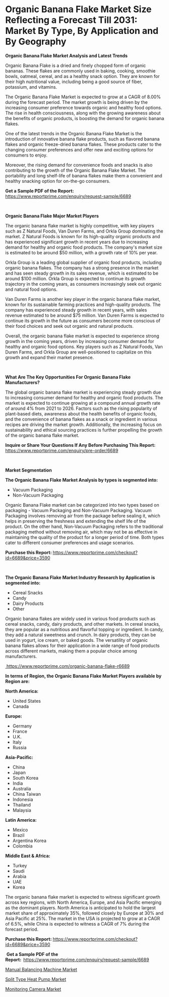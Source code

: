 <p><h1>Organic Banana Flake Market Size Reflecting a Forecast Till 2031: Market By Type, By Application and By Geography</h1></p><p><strong>Organic Banana Flake Market Analysis and Latest Trends</strong></p>
<p><p>Organic Banana Flake is a dried and finely chopped form of organic bananas. These flakes are commonly used in baking, cooking, smoothie bowls, oatmeal, cereal, and as a healthy snack option. They are known for their high nutritional value, including being a good source of fiber, potassium, and vitamins.</p><p>The Organic Banana Flake Market is expected to grow at a CAGR of 8.00% during the forecast period. The market growth is being driven by the increasing consumer preference towards organic and healthy food options. The rise in health consciousness, along with the growing awareness about the benefits of organic products, is boosting the demand for organic banana flakes.</p><p>One of the latest trends in the Organic Banana Flake Market is the introduction of innovative banana flake products, such as flavored banana flakes and organic freeze-dried banana flakes. These products cater to the changing consumer preferences and offer new and exciting options for consumers to enjoy.</p><p>Moreover, the rising demand for convenience foods and snacks is also contributing to the growth of the Organic Banana Flake Market. The portability and long shelf-life of banana flakes make them a convenient and healthy snacking option for on-the-go consumers.</p></p>
<p><strong>Get a Sample PDF of the Report:&nbsp;</strong> <a href="https://www.reportprime.com/enquiry/request-sample/6689">https://www.reportprime.com/enquiry/request-sample/6689</a></p>
<p>&nbsp;</p>
<p><strong>Organic Banana Flake Major Market Players</strong></p>
<p><p>The organic banana flake market is highly competitive, with key players such as Z Natural Foods, Van Duren Farms, and Orkla Group dominating the market. Z Natural Foods is known for its high-quality organic products and has experienced significant growth in recent years due to increasing demand for healthy and organic food products. The company's market size is estimated to be around $50 million, with a growth rate of 10% per year.</p><p>Orkla Group is a leading global supplier of organic food products, including organic banana flakes. The company has a strong presence in the market and has seen steady growth in its sales revenue, which is estimated to be around $100 million. Orkla Group is expected to continue its growth trajectory in the coming years, as consumers increasingly seek out organic and natural food options.</p><p>Van Duren Farms is another key player in the organic banana flake market, known for its sustainable farming practices and high-quality products. The company has experienced steady growth in recent years, with sales revenue estimated to be around $75 million. Van Duren Farms is expected to continue its growth in the future as consumers become more conscious of their food choices and seek out organic and natural products.</p><p>Overall, the organic banana flake market is expected to experience strong growth in the coming years, driven by increasing consumer demand for healthy and organic food options. Key players such as Z Natural Foods, Van Duren Farms, and Orkla Group are well-positioned to capitalize on this growth and expand their market presence.</p></p>
<p>&nbsp;</p>
<p><strong>What Are The Key Opportunities For Organic Banana Flake Manufacturers?</strong></p>
<p><p>The global organic banana flake market is experiencing steady growth due to increasing consumer demand for healthy and organic food products. The market is expected to continue growing at a compound annual growth rate of around 4% from 2021 to 2026. Factors such as the rising popularity of plant-based diets, awareness about the health benefits of organic foods, and the convenience of banana flakes as a snack or ingredient in various recipes are driving the market growth. Additionally, the increasing focus on sustainability and ethical sourcing practices is further propelling the growth of the organic banana flake market.</p></p>
<p><strong>Inquire or Share Your Questions If Any Before Purchasing This Report:</strong> <a href="https://www.reportprime.com/enquiry/pre-order/6689">https://www.reportprime.com/enquiry/pre-order/6689</a></p>
<p>&nbsp;</p>
<p><strong>Market Segmentation</strong></p>
<p><strong>The Organic Banana Flake Market Analysis by types is segmented into:</strong></p>
<p><ul><li>Vacuum Packaging</li><li>Non-Vacuum Packaging</li></ul></p>
<p><p>Organic Banana Flake market can be categorized into two types based on packaging - Vacuum Packaging and Non-Vacuum Packaging. Vacuum Packaging involves removing air from the package before sealing it, which helps in preserving the freshness and extending the shelf life of the product. On the other hand, Non-Vacuum Packaging refers to the traditional packaging method without removing air, which may not be as effective in maintaining the quality of the product for a longer period of time. Both types cater to different consumer preferences and usage scenarios.</p></p>
<p><strong>Purchase this Report:&nbsp;</strong><a href="https://www.reportprime.com/checkout?id=6689&price=3590">https://www.reportprime.com/checkout?id=6689&price=3590</a></p>
<p>&nbsp;</p>
<p><strong>The Organic Banana Flake Market Industry Research by Application is segmented into:</strong></p>
<p><ul><li>Cereal Snacks</li><li>Candy</li><li>Dairy Products</li><li>Other</li></ul></p>
<p><p>Organic banana flakes are widely used in various food products such as cereal snacks, candy, dairy products, and other markets. In cereal snacks, they are popular as a nutritious and flavorful topping or ingredient. In candy, they add a natural sweetness and crunch. In dairy products, they can be used in yogurt, ice cream, or baked goods. The versatility of organic banana flakes allows for their application in a wide range of food products across different markets, making them a popular choice among manufacturers.</p></p>
<p><a href="https://www.reportprime.com/organic-banana-flake-r6689">&nbsp;https://www.reportprime.com/organic-banana-flake-r6689</a></p>
<p><strong>In terms of Region, the Organic Banana Flake Market Players available by Region are:</strong></p>
<p>
    <p> <strong> North America: </strong>
        <ul>
            <li>United States</li>
            <li>Canada</li>
        </ul>
        </p> 
    <p> <strong> Europe: </strong>
        <ul>
            <li>Germany</li>
            <li>France</li>
            <li>U.K.</li>
            <li>Italy</li>
            <li>Russia</li>
        </ul>
        </p> 
    <p> <strong> Asia-Pacific: </strong>
        <ul>
            <li>China</li>
            <li>Japan</li>
            <li>South Korea</li>
            <li>India</li>
            <li>Australia</li>
            <li>China Taiwan</li>
            <li>Indonesia</li>
            <li>Thailand</li>
            <li>Malaysia</li>
        </ul>
        </p> 
    <p> <strong> Latin America: </strong>
        <ul>
            <li>Mexico</li>
            <li>Brazil</li>
            <li>Argentina Korea</li>
            <li>Colombia</li>
        </ul>
        </p> 
    <p> <strong> Middle East & Africa: </strong>
        <ul>
            <li>Turkey</li>
            <li>Saudi</li>
            <li>Arabia</li>
            <li>UAE</li>
            <li>Korea</li>
        </ul>
    </p>
    </p>
<p><p>The organic banana flake market is expected to witness significant growth across key regions, with North America, Europe, and Asia Pacific emerging as the dominant players. North America is anticipated to hold the largest market share of approximately 35%, followed closely by Europe at 30% and Asia Pacific at 25%. The market in the USA is projected to grow at a CAGR of 6.5%, while China is expected to witness a CAGR of 7% during the forecast period.</p></p>
<p><strong>Purchase this Report: </strong><a href="https://www.reportprime.com/checkout?id=6689&price=3590">https://www.reportprime.com/checkout?id=6689&price=3590</a></p>
<p>&nbsp;<strong>Get a Sample PDF of the Report:&nbsp;&nbsp;</strong><a href="https://www.reportprime.com/enquiry/request-sample/6689">https://www.reportprime.com/enquiry/request-sample/6689</a></p>
<p><strong></strong></p>
<p><p><a href="https://view.publitas.com/reportprime-1/manual-balancing-machine-market-growth-market-trends-covid-19-impact-and-forecasts-for-period-from-2024-2031/">Manual Balancing Machine Market</a></p><p><a href="https://view.publitas.com/reportprime-1/split-type-heat-pump-market-size-growing-and-forecasted-for-period-from-2024-2031-and-provides-complete-market-analysis-of-this-market/">Split Type Heat Pump Market</a></p><p><a href="https://view.publitas.com/reportprime-1/monitoring-camera-market-share-market-new-trends-analysis-report-by-type-by-application-by-end-use-by-region-and-segment-forecasts-2024-2031/">Monitoring Camera Market</a></p></p>
